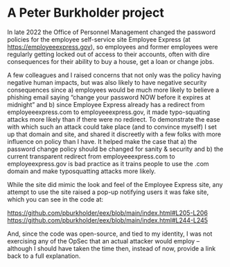 # A Peter Burkholder project


In late 2022 the Office of Personnel Management changed the password policies for the employee self-service site Employee Express (at https://employeeexpress.gov), so employees and former employees were regularly getting locked out of access to their accounts, often with dire consequences for their ability to buy a house, get a loan or change jobs. 

A few colleagues and I raised concerns that not only was the policy having negative human impacts, but was also likely to have negative security consequences since a) employees would be much more likely to believe a phishing email saying “change your password NOW before it expires at midnight” and b) since Employee Express already has a redirect from employeeexpress.com to employeeexpress.gov, it made typo-squating attacks more likely than if there were no redirect. To demonstrate the ease with which such an attack could take place (and to convince myself) I set up that domain and site, and shared it discreetly with a few folks with more influence on policy than I have. It helped make the case that a) the password change policy should be changed for sanity & security and b) the current transparent redirect from employeeexpress.com to employeexpress.gov is bad practice as it trains people to use the .com domain and make typosquatting attacks more likely.

While the site did mimic the look and feel of the Employee Express site, any attempt to use the site raised a pop-up notifying users it was fake site, which you can see in the code at: 

https://github.com/pburkholder/eex/blob/main/index.html#L205-L206
https://github.com/pburkholder/eex/blob/main/index.html#L244-L245

And, since the code was open-source, and tied to my identity, I was not exercising any of the OpSec that an actual attacker would employ – although I should have taken the time then, instead of now, provide a link back to a full explanation.
